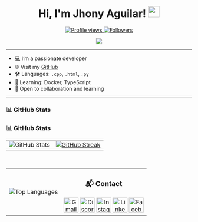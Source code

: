 <h1 align="center">
Hi, I'm Jhony Aguilar!
	<a href="https://github.com/Jhony410" target="_self">
		<img src="https://media.giphy.com/media/hvRJCLFzcasrR4ia7z/giphy.gif" width="30">
	</a>
</h1>

<p align="center">
	<a href="https://github.com/Jhony410">
		<img src="https://komarev.com/ghpvc/?username=Jhony410&label=Profile%20views&color=0e75b6&style=flat" alt="Profile views" />
	</a>
	<a href="https://github.com/Jhony410">
		<img src="https://img.shields.io/github/followers/Jhony410?label=Followers" alt="Followers" />
	</a>
</p>

<p align="center">
	<img src="https://readme-typing-svg.herokuapp.com?lines=Hi,+I'm+Jhony;Desarrollador+Junior;Amante+de+la+tecnología+y+de+la+edición;Siempre+aprendiendo+cosas+nuevas&center=true&width=600&height=45&color=36bce8&vCenter=true&size=22">
</p>

---

- 💻 I’m a passionate developer  
- 🌐 Visit my [GitHub](https://github.com/Jhony410)  
- 🛠️ Languages: `.cpp`, `.html`, `.py`  
- 🧠 Learning: Docker, TypeScript  
- 🌟 Open to collaboration and learning  

---

### 📊 GitHub Stats

### 📊 GitHub Stats

<table>
  <tr>
    <td>
      <img src="https://github-readme-stats.vercel.app/api?username=Jhony410&theme=date_night&show_icons=true" alt="GitHub Stats"/>
    </td>
    <td>
      <a href="https://git.io/streak-stats">
        <img src="https://github-readme-streak-stats.herokuapp.com?user=Jhony410&theme=date_night" alt="GitHub Streak"/>
      </a>
    </td>
  </tr>
</table>
<br/>


<table>
  <tr>
    <td>
      <img src="https://github-readme-stats.vercel.app/api/top-langs/?username=Jhony410&layout=compact&theme=date_night" alt="Top Languages"/>
    </td>
    <td align="center">
      <h3>📬 Contact</h3>
      <a href="mailto:jhonykey1415@gmail.com" title="Gmail">
        <img src="https://skillicons.dev/icons?i=gmail&theme=dark" alt="Gmail" height="40"/>
      </a>
      <a href="https://discord.com/users/889653772870107146" title="Discord: Jhon key#3596">
        <img src="https://skillicons.dev/icons?i=discord&theme=dark" alt="Discord" height="40"/>
      </a>
      <a href="https://www.instagram.com/jhonykey1415" title="Instagram">
        <img src="https://skillicons.dev/icons?i=instagram&theme=dark" alt="Instagram" height="40"/>
      </a>
      <a href="https://www.linkedin.com/in/jhon-aguilar-2388bb373" title="LinkedIn">
        <img src="https://skillicons.dev/icons?i=linkedin&theme=dark" alt="LinkedIn" height="40"/>
      </a>
      <a href="https://www.facebook.com/jhon.aguilar.7739814" title="Facebook">
        <img src="https://skillicons.dev/icons?i=facebook&theme=dark" alt="Facebook" height="40"/>
      </a>
    </td>
  </tr>
</table>
